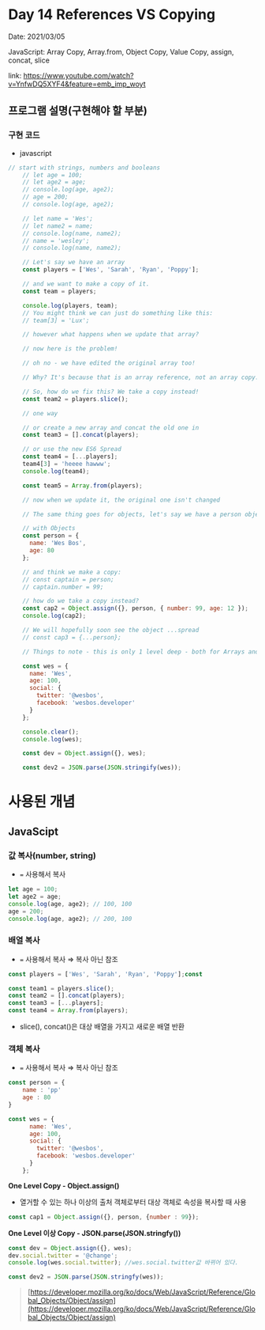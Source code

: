 # Day 14 References VS Copying

Date: 2021/03/05

JavaScript: Array Copy, Array.from, Object Copy, Value Copy, assign, concat, slice

link: https://www.youtube.com/watch?v=YnfwDQ5XYF4&feature=emb_imp_woyt

## 프로그램 설명(구현해야 할 부분)

### 구현 **코드**

- javascript

```jsx
// start with strings, numbers and booleans
    // let age = 100;
    // let age2 = age;
    // console.log(age, age2);
    // age = 200;
    // console.log(age, age2);

    // let name = 'Wes';
    // let name2 = name;
    // console.log(name, name2);
    // name = 'wesley';
    // console.log(name, name2);

    // Let's say we have an array
    const players = ['Wes', 'Sarah', 'Ryan', 'Poppy'];

    // and we want to make a copy of it.
    const team = players;

    console.log(players, team);
    // You might think we can just do something like this:
    // team[3] = 'Lux';

    // however what happens when we update that array?

    // now here is the problem!

    // oh no - we have edited the original array too!

    // Why? It's because that is an array reference, not an array copy. They both point to the same array!

    // So, how do we fix this? We take a copy instead!
    const team2 = players.slice();

    // one way

    // or create a new array and concat the old one in
    const team3 = [].concat(players);

    // or use the new ES6 Spread
    const team4 = [...players];
    team4[3] = 'heeee hawww';
    console.log(team4);

    const team5 = Array.from(players);

    // now when we update it, the original one isn't changed

    // The same thing goes for objects, let's say we have a person object

    // with Objects
    const person = {
      name: 'Wes Bos',
      age: 80
    };

    // and think we make a copy:
    // const captain = person;
    // captain.number = 99;

    // how do we take a copy instead?
    const cap2 = Object.assign({}, person, { number: 99, age: 12 });
    console.log(cap2);

    // We will hopefully soon see the object ...spread
    // const cap3 = {...person};

    // Things to note - this is only 1 level deep - both for Arrays and Objects. lodash has a cloneDeep method, but you should think twice before using it.

    const wes = {
      name: 'Wes',
      age: 100,
      social: {
        twitter: '@wesbos',
        facebook: 'wesbos.developer'
      }
    };

    console.clear();
    console.log(wes);

    const dev = Object.assign({}, wes);

    const dev2 = JSON.parse(JSON.stringify(wes));
```

# 사용된 개념

## JavaScipt

### 값 복사(number, string)

- `=` 사용해서 복사

```jsx
let age = 100;
let age2 = age;
console.log(age, age2); // 100, 100
age = 200;
console.log(age, age2); // 200, 100
```

### 배열 복사

- `=` 사용해서 복사 ⇒ 복사 아닌 참조

```jsx
const players = ['Wes', 'Sarah', 'Ryan', 'Poppy'];const
```

```jsx
const team1 = players.slice();
const team2 = [].concat(players);
const team3 = [...players];
const team4 = Array.from(players);
```

- slice(), concat()은 대상 배열을 가지고 새로운 배열 반환

### 객체 복사

- `=` 사용해서 복사 ⇒ 복사 아닌 참조

```jsx
const person = {
	name : 'pp'
	age : 80
}

const wes = {
      name: 'Wes',
      age: 100,
      social: {
        twitter: '@wesbos',
        facebook: 'wesbos.developer'
      }
    };
```

**One Level Copy - Object.assign()**

- 열거할 수 있는 하나 이상의 출처 객체로부터 대상 객체로 속성을 복사할 때 사용

```jsx
const cap1 = Object.assign({}, person, {number : 99});
```

**One Level 이상 Copy - JSON.parse(JSON.stringfy())**

```jsx
const dev = Object.assign({}, wes);
dev.social.twitter = '@change';
console.log(wes.social.twitter); //wes.social.twitter값 바뀌어 있다.

const dev2 = JSON.parse(JSON.stringfy(wes));
```

> [https://developer.mozilla.org/ko/docs/Web/JavaScript/Reference/Global_Objects/Object/assign](https://developer.mozilla.org/ko/docs/Web/JavaScript/Reference/Global_Objects/Object/assign)